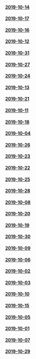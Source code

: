 #### [2019-10-14](2019-10-14)
#### [2019-10-17](2019-10-17)
#### [2019-10-16](2019-10-16)
#### [2019-10-12](2019-10-12)
#### [2019-10-31](2019-10-31)
#### [2019-10-27](2019-10-27)
#### [2019-10-24](2019-10-24)
#### [2019-10-13](2019-10-13)
#### [2019-10-21](2019-10-21)
#### [2019-10-11](2019-10-11)
#### [2019-10-18](2019-10-18)
#### [2019-10-04](2019-10-04)
#### [2019-10-26](2019-10-26)
#### [2019-10-23](2019-10-23)
#### [2019-10-22](2019-10-22)
#### [2019-10-25](2019-10-25)
#### [2019-10-28](2019-10-28)
#### [2019-10-08](2019-10-08)
#### [2019-10-20](2019-10-20)
#### [2019-10-19](2019-10-19)
#### [2019-10-30](2019-10-30)
#### [2019-10-09](2019-10-09)
#### [2019-10-06](2019-10-06)
#### [2019-10-02](2019-10-02)
#### [2019-10-03](2019-10-03)
#### [2019-10-10](2019-10-10)
#### [2019-10-15](2019-10-15)
#### [2019-10-05](2019-10-05)
#### [2019-10-01](2019-10-01)
#### [2019-10-07](2019-10-07)
#### [2019-10-29](2019-10-29)
